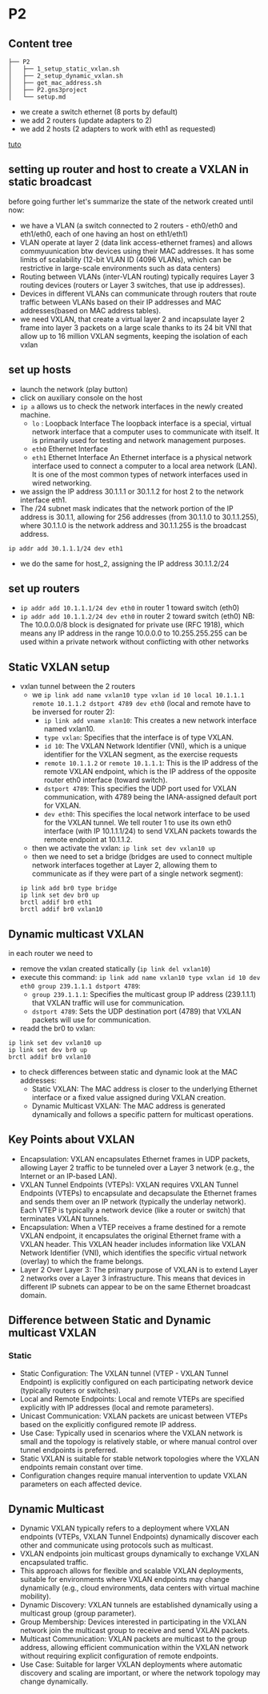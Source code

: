 # P2

## Content tree
```
├── P2
│   ├── 1_setup_static_vxlan.sh
│   ├── 2_setup_dynamic_vxlan.sh
│   ├── get_mac_address.sh
│   ├── P2.gns3project
│   └── setup.md

```
- we create a switch ethernet (8 ports by default)
- we add 2 routers (update adapters to 2)
- we add 2 hosts (2 adapters to work with eth1 as requested)

[tuto](https://www.youtube.com/watch?v=u1ka-S6F9UI)

## setting up router and host to create a VXLAN in static broadcast
before going further let's summarize the state of the network created until now:
- we have a VLAN (a switch connected to 2 routers - eth0/eth0 and eth1/eth0, each of one having an host on eth1/eth1)
- VLAN  operate at layer 2 (data link access-ethernet frames) and allows commyuunication btw devices using their MAC addresses. It has some limits of scalability (12-bit VLAN ID (4096 VLANs), which can be restrictive in large-scale environments such as data centers)
- Routing between VLANs (inter-VLAN routing) typically requires Layer 3 routing devices (routers or Layer 3 switches, that use ip addresses).
- Devices in different VLANs can communicate through routers that route traffic between VLANs based on their IP addresses and MAC addresses(based on MAC address tables).
- we need VXLAN, that create a virtual layer 2 and incapsulate layer 2 frame into layer 3 packets on a large scale thanks to its 24 bit VNI that allow up to 16 million VXLAN segments, keeping the isolation of each vxlan

## set up hosts
- launch the network (play button)
- click on auxiliary console on the host
- `ip a` allows us to check the network interfaces in the newly created machine.
    - `lo` : Loopback Interface
    The loopback interface is a special, virtual network interface that a computer uses to communicate with itself. It is primarily used for testing and network management purposes. 
    - `eth0` Ethernet Interface
    - `eth1` Ethernet Interface
    An Ethernet interface is a physical network interface used to connect a computer to a local area network (LAN). It is one of the most common types of network interfaces used in wired networking.
- we assign the IP address 30.1.1.1 or 30.1.1.2 for host 2 to the network interface eth1.
- The /24 subnet mask indicates that the network portion of the IP address is 30.1.1, allowing for 256 addresses (from 30.1.1.0 to 30.1.1.255), where 30.1.1.0 is the network address and 30.1.1.255 is the broadcast address.

```
ip addr add 30.1.1.1/24 dev eth1
```
- we do the same for host_2, assigning the IP address 30.1.1.2/24
## set up routers
- `ip addr add 10.1.1.1/24 dev eth0` in router 1 toward switch (eth0)
- `ip addr add 10.1.1.2/24 dev eth0` in router 2 toward switch (eth0)
NB: The 10.0.0.0/8 block is designated for private use (RFC 1918), which means any IP address in the range 10.0.0.0 to 10.255.255.255 can be used within a private network without conflicting with other networks
## Static VXLAN setup
- vxlan tunnel between the 2 routers
    - we `ip link add name vxlan10 type vxlan id 10 local 10.1.1.1 remote 10.1.1.2 dstport 4789 dev eth0` (local and remote have to be inversed for router 2):
        - `ip link add vname xlan10`: This creates a new network interface named vxlan10.
        - `type vxlan`: Specifies that the interface is of type VXLAN.
        - `id 10`: The VXLAN Network Identifier (VNI), which is a unique identifier for the VXLAN segment, as the exercise requests
        - `remote 10.1.1.2` or `remote 10.1.1.1`: This is the IP address of the remote VXLAN endpoint, which is the IP address of the opposite router eth0 interface (toward switch).
        - `dstport 4789`: This specifies the UDP port used for VXLAN communication, with 4789 being the IANA-assigned default port for VXLAN.
        - `dev eth0`: This specifies the local network interface to be used for the VXLAN tunnel. We tell router 1 to use its own eth0 interface (with IP 10.1.1.1/24) to send VXLAN packets towards the remote endpoint at 10.1.1.2.
    - then we activate the vxlan: `ip link set dev vxlan10 up`
    - then we need to set a bridge (bridges are used to connect multiple network interfaces together at Layer 2, allowing them to communicate as if they were part of a single network segment):
    ```
    ip link add br0 type bridge
    ip link set dev br0 up
    brctl addif br0 eth1
    brctl addif br0 vxlan10
    ```
## Dynamic multicast VXLAN
in each router we need to
- remove the vxlan created statically (`ip link del vxlan10`)
- execute this command:
`ip link add name vxlan10 type vxlan id 10 dev eth0 group 239.1.1.1 dstport 4789`:
    - `group 239.1.1.1`: Specifies the multicast group IP address (239.1.1.1) that VXLAN traffic will use for communication.
    - `dstport 4789`: Sets the UDP destination port (4789) that VXLAN packets will use for communication.
- readd the br0 to vxlan:
```
ip link set dev vxlan10 up
ip link set dev br0 up
brctl addif br0 vxlan10
```
- to check differences between static and dynamic look at the MAC addresses:
    - Static VXLAN: The MAC address is closer to the underlying Ethernet interface or a fixed value assigned during VXLAN creation.
    - Dynamic Multicast VXLAN: The MAC address  is generated dynamically and  follows a specific pattern for multicast operations.
## Key Points about VXLAN
- Encapsulation:
    VXLAN encapsulates Ethernet frames in UDP packets, allowing Layer 2 traffic to be tunneled over a Layer 3 network (e.g., the Internet or an IP-based LAN).
- VXLAN Tunnel Endpoints (VTEPs):
    VXLAN requires VXLAN Tunnel Endpoints (VTEPs) to encapsulate and decapsulate the Ethernet frames and sends them over an IP network (typically the underlay network).
    Each VTEP is typically a network device (like a router or switch) that terminates VXLAN tunnels.
- Encapsulation: 
    When a VTEP receives a frame destined for a remote VXLAN endpoint, it encapsulates the original Ethernet frame with a VXLAN header. This VXLAN header includes information like VXLAN Network Identifier (VNI), which identifies the specific virtual network (overlay) to which the frame belongs.
- Layer 2 Over Layer 3:
    The primary purpose of VXLAN is to extend Layer 2 networks over a Layer 3 infrastructure.
    This means that devices in different IP subnets can appear to be on the same Ethernet broadcast domain.

## Difference between Static and Dynamic multicast VXLAN

### Static 
- Static Configuration: The VXLAN tunnel (VTEP - VXLAN Tunnel Endpoint) is explicitly configured on each participating network device (typically routers or switches).
- Local and Remote Endpoints: Local and remote VTEPs are specified explicitly with IP addresses (local and remote parameters).
- Unicast Communication: VXLAN packets are unicast between VTEPs based on the explicitly configured remote IP address.
- Use Case: Typically used in scenarios where the VXLAN network is small and the topology is relatively stable, or where manual control over tunnel endpoints is preferred.
- Static VXLAN is suitable for stable network topologies where the VXLAN endpoints remain constant over time.
- Configuration changes require manual intervention to update VXLAN parameters on each affected device.

## Dynamic Multicast
- Dynamic VXLAN typically refers to a deployment where VXLAN endpoints (VTEPs, VXLAN Tunnel Endpoints) dynamically discover each other and communicate using protocols such as multicast.
- VXLAN endpoints join multicast groups dynamically to exchange VXLAN encapsulated traffic.
- This approach allows for flexible and scalable VXLAN deployments, suitable for environments where VXLAN endpoints may change dynamically (e.g., cloud environments, data centers with virtual machine mobility).
- Dynamic Discovery: VXLAN tunnels are established dynamically using a multicast group (group parameter).
- Group Membership: Devices interested in participating in the VXLAN network join the multicast group to receive and send VXLAN packets.
- Multicast Communication: VXLAN packets are multicast to the group address, allowing efficient communication within the VXLAN network without requiring explicit configuration of remote endpoints.
- Use Case: Suitable for larger VXLAN deployments where automatic discovery and scaling are important, or where the network topology may change dynamically.
